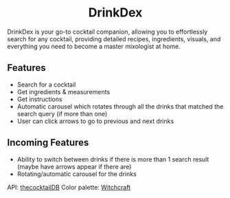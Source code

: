 <h1 align="center">DrinkDex</h1>
DrinkDex is your go-to cocktail companion, allowing you to effortlessly search for any cocktail, providing detailed recipes, ingredients, visuals, and everything you need to become a master mixologist at home.

## Features
- Search for a cocktail
- Get ingredients & measurements
- Get instructions
- Automatic carousel which rotates through all the drinks that matched the search query (if more than one)
- User can click arrows to go to previous and next drinks

## Incoming Features
- Ability to switch between drinks if there is more than 1 search result (maybe have arrows appear if there are)
- Rotating/automatic carousel for the drinks

API: [thecocktailDB](https://www.thecocktaildb.com/api.php)
Color palette: [Witchcraft](https://www.colorhub.app/browse/witchcraft)